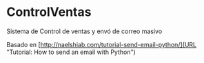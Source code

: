 # ControlVentas

Sistema de Control de ventas y envó de correo masivo

Basado en [http://naelshiab.com/tutorial-send-email-python/](URL "Tutorial: How to send an email with Python")
